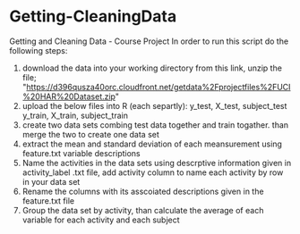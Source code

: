 # Getting-CleaningData
Getting and Cleaning Data - Course Project 
In order to run this script do the following steps:

1. download the data into your working directory from this link, unzip the file; "https://d396qusza40orc.cloudfront.net/getdata%2Fprojectfiles%2FUCI%20HAR%20Dataset.zip"
2. upload the below files into R (each separtly): y_test, X_test, subject_test
                                                  y_train, X_train, subject_train
3. create two data sets combing test data together and train togather. than merge the two to create one data set
4. extract the mean and standard deviation of each meansurement using feature.txt variable descriptions 
5. Name the activities in the data sets using descrptive information given in activity_label .txt file,
  add activity column to name each activity by row in your data set
6. Rename the columns with its asscoiated descriptions given in the feature.txt file
7. Group the data set by activity, than calculate the average of each variable for each activity and each subject
    
